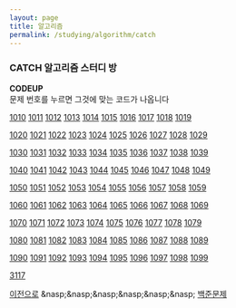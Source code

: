 ```yaml
---
layout: page
title: 알고리즘
permalink: /studying/algorithm/catch
---
```



### CATCH 알고리즘 스터디 방
**CODEUP**  
문제 번호를 누르면 그것에 맞는 코드가 나옵니다  

[1010](https://namhyo01.github.io/studying/algorithm/catch/1010)  [1011](https://namhyo01.github.io/studying/algorithm/catch/1011)  [1012](https://namhyo01.github.io/studying/algorithm/catch/1012)  [1013](https://namhyo01.github.io/studying/algorithm/catch/1013)  [1014](https://namhyo01.github.io/studying/algorithm/catch/1014)  [1015](https://namhyo01.github.io/studying/algorithm/catch/1015)  [1016](https://namhyo01.github.io/studying/algorithm/catch/1016)  [1017](https://namhyo01.github.io/studying/algorithm/catch/1017)  [1018](https://namhyo01.github.io/studying/algorithm/catch/1018)  [1019](https://namhyo01.github.io/studying/algorithm/catch/1019)


[1020](https://namhyo01.github.io/studying/algorithm/catch/1020)  [1021](https://namhyo01.github.io/studying/algorithm/catch/1021)  [1022](https://namhyo01.github.io/studying/algorithm/catch/1022)  [1023](https://namhyo01.github.io/studying/algorithm/catch/1023)  [1024](https://namhyo01.github.io/studying/algorithm/catch/1024)  [1025](https://namhyo01.github.io/studying/algorithm/catch/1025)  [1026](https://namhyo01.github.io/studying/algorithm/catch/1026)  [1027](https://namhyo01.github.io/studying/algorithm/catch/1027)  [1028](https://namhyo01.github.io/studying/algorithm/catch/1028)  [1029](https://namhyo01.github.io/studying/algorithm/catch/1029)


[1030](https://namhyo01.github.io/studying/algorithm/catch/1030)  [1031](https://namhyo01.github.io/studying/algorithm/catch/1031)  [1032](https://namhyo01.github.io/studying/algorithm/catch/1032)  [1033](https://namhyo01.github.io/studying/algorithm/catch/1033)  [1034](https://namhyo01.github.io/studying/algorithm/catch/1034)  [1035](https://namhyo01.github.io/studying/algorithm/catch/1035)  [1036](https://namhyo01.github.io/studying/algorithm/catch/1036)  [1037](https://namhyo01.github.io/studying/algorithm/catch/1037)  [1038](https://namhyo01.github.io/studying/algorithm/catch/1038)  [1039](https://namhyo01.github.io/studying/algorithm/catch/1039)


[1040](https://namhyo01.github.io/studying/algorithm/catch/1040)  [1041](https://namhyo01.github.io/studying/algorithm/catch/1041)  [1042](https://namhyo01.github.io/studying/algorithm/catch/1042)  [1043](https://namhyo01.github.io/studying/algorithm/catch/1043)  [1044](https://namhyo01.github.io/studying/algorithm/catch/1044)  [1045](https://namhyo01.github.io/studying/algorithm/catch/1045)  [1046](https://namhyo01.github.io/studying/algorithm/catch/1046)  [1047](https://namhyo01.github.io/studying/algorithm/catch/1047)  [1048](https://namhyo01.github.io/studying/algorithm/catch/1048)  [1049](https://namhyo01.github.io/studying/algorithm/catch/1049)


[1050](https://namhyo01.github.io/studying/algorithm/catch/1050)  [1051](https://namhyo01.github.io/studying/algorithm/catch/1051)  [1052](https://namhyo01.github.io/studying/algorithm/catch/1052)  [1053](https://namhyo01.github.io/studying/algorithm/catch/1053)  [1054](https://namhyo01.github.io/studying/algorithm/catch/1054)  [1055](https://namhyo01.github.io/studying/algorithm/catch/1055)  [1056](https://namhyo01.github.io/studying/algorithm/catch/1056)  [1057](https://namhyo01.github.io/studying/algorithm/catch/1057)  [1058](https://namhyo01.github.io/studying/algorithm/catch/1058)  [1059](https://namhyo01.github.io/studying/algorithm/catch/1059)


[1060](https://namhyo01.github.io/studying/algorithm/catch/1060)  [1061](https://namhyo01.github.io/studying/algorithm/catch/1061)  [1062](https://namhyo01.github.io/studying/algorithm/catch/1062)  [1063](https://namhyo01.github.io/studying/algorithm/catch/1063)  [1064](https://namhyo01.github.io/studying/algorithm/catch/1064)  [1065](https://namhyo01.github.io/studying/algorithm/catch/1065)  [1066](https://namhyo01.github.io/studying/algorithm/catch/1066)  [1067](https://namhyo01.github.io/studying/algorithm/catch/1067)  [1068](https://namhyo01.github.io/studying/algorithm/catch/1068)  [1069](https://namhyo01.github.io/studying/algorithm/catch/1069)


[1070](https://namhyo01.github.io/studying/algorithm/catch/1070)  [1071](https://namhyo01.github.io/studying/algorithm/catch/1071)  [1072](https://namhyo01.github.io/studying/algorithm/catch/1072)  [1073](https://namhyo01.github.io/studying/algorithm/catch/1073)  [1074](https://namhyo01.github.io/studying/algorithm/catch/1074)  [1075](https://namhyo01.github.io/studying/algorithm/catch/1075)  [1076](https://namhyo01.github.io/studying/algorithm/catch/1076)  [1077](https://namhyo01.github.io/studying/algorithm/catch/1077)  [1078](https://namhyo01.github.io/studying/algorithm/catch/1078)  [1079](https://namhyo01.github.io/studying/algorithm/catch/1079)


[1080](https://namhyo01.github.io/studying/algorithm/catch/1080)  [1081](https://namhyo01.github.io/studying/algorithm/catch/1081)  [1082](https://namhyo01.github.io/studying/algorithm/catch/1082)  [1083](https://namhyo01.github.io/studying/algorithm/catch/1083)  [1084](https://namhyo01.github.io/studying/algorithm/catch/1084)  [1085](https://namhyo01.github.io/studying/algorithm/catch/1085)  [1086](https://namhyo01.github.io/studying/algorithm/catch/1086)  [1087](https://namhyo01.github.io/studying/algorithm/catch/1087)  [1088](https://namhyo01.github.io/studying/algorithm/catch/1088)  [1089](https://namhyo01.github.io/studying/algorithm/catch/1089)


[1090](https://namhyo01.github.io/studying/algorithm/catch/1090)  [1091](https://namhyo01.github.io/studying/algorithm/catch/1091)  [1092](https://namhyo01.github.io/studying/algorithm/catch/1092)  [1093](https://namhyo01.github.io/studying/algorithm/catch/1093)  [1094](https://namhyo01.github.io/studying/algorithm/catch/1094)  [1095](https://namhyo01.github.io/studying/algorithm/catch/1095)  [1096](https://namhyo01.github.io/studying/algorithm/catch/1096)  [1097](https://namhyo01.github.io/studying/algorithm/catch/1097)  [1098](https://namhyo01.github.io/studying/algorithm/catch/1098)  [1099](https://namhyo01.github.io/studying/algorithm/catch/1099)

[3117](https://namhyo01.github.io/studying/algorithm/catch/3117)


   
     
  
  
    










[이전으로](https://namhyo01.github.io/studying/algorithm) &nasp;&nasp;&nasp;&nasp;&nasp;&nasp;            [백준문제](https://namhyo01.github.io/studying/algorithm/catch/baekjoon)

